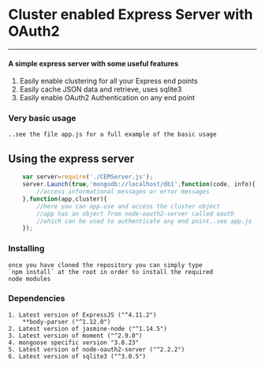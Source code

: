 ﻿# Cluster enabled Express Server with OAuth2
---
#### A simple express server with some useful features
1. Easily enable clustering for all your Express end points
2. Easily cache JSON data and retrieve, uses sqlite3
3. Easily enable OAuth2 Authentication on any end point


### Very basic usage
	..see the file app.js for a full example of the basic usage

## Using the express server
```javascript
	var server=require('./CEMServer.js');
	server.Launch(true,'mongodb://localhost/db1',function(code, info){
		//access informational messages or error messages
	},function(app,cluster){
		//here you can app.use and access the cluster object
		//app has an object from node-oauth2-server called oauth
		//which can be used to authenticate any end point..see app.js
	});
```	


### Installing
	once you have cloned the repository you can simply type
	`npm install` at the root in order to install the required
	node modules

### Dependencies
	1. Latest version of ExpressJS ("^4.11.2")
		**body-parser ("^1.12.0")
	2. Latest version of jasmine-node ("^1.14.5")
    3. Latest version of moment ("^2.9.0")
    4. mongoose specific version "3.8.23"
    5. Latest version of node-oauth2-server ("^2.2.2")
    6. Latest version of sqlite3 ("^3.0.5")
